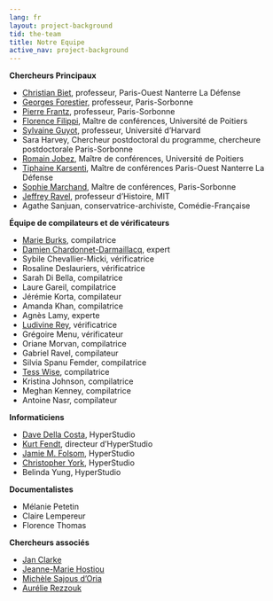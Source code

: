 ```yaml
---
lang: fr
layout: project-background
tid: the-team
title: Notre Equipe
active_nav: project-background
---
```


**Chercheurs Principaux**

- [Christian Biet](http://www.u-paris10.fr/m-biet-christian-80939.kjsp), professeur, Paris-Ouest Nanterre La D&eacute;fense
- [Georges Forestier](http://www.paris-sorbonne.fr/article/forestier-georges), professeur, Paris-Sorbonne
- [Pierre Frantz](http://www.cellf.paris-sorbonne.fr/chercheur/frantz-pierre), professeur, Paris-Sorbonne
- [Florence Filippi](http://har.u-paris10.fr/person/filippi-florence/), Maître de conf&eacute;rences, Universit&eacute; de Poitiers
- [Sylvaine Guyot](http://rll-faculty.fas.harvard.edu/sylvaineguyot/home), professeur, Universit&eacute; d&rsquo;Harvard
- Sara Harvey, Chercheur postdoctoral du programme, chercheure postdoctorale Paris-Sorbonne
- [Romain Jobez](http://forell.labo.univ-poitiers.fr/equipes-et-themes-de-recherche/membres/jobez-romain/), Maître de conf&eacute;rences, Universit&eacute; de Poitiers
- [Tiphaine Karsenti](http://forell.labo.univ-poitiers.fr/equipes-et-themes-de-recherche/membres/jobez-romain/), Maître de conf&eacute;rences Paris-Ouest Nanterre La D&eacute;fense
- [Sophie Marchand](http://www.paris-sorbonne.fr/article/sophie-marchand), Maître de conf&eacute;rences, Paris-Sorbonne
- [Jeffrey Ravel](http://history.mit.edu/people/jeffrey-s-ravel), professeur d&rsquo;Histoire, MIT
- Agathe Sanjuan, conservatrice-archiviste, Com&eacute;die-Fran&ccedil;aise

**Équipe de compilateurs et de v&eacute;rificateurs**

- [Marie Burks](http://web.mit.edu/hasts/graduate/burks.html), compilatrice
- [Damien Chardonnet-Darmaillacq](http://www.coursflorent.fr/ecole/portraits/damien-chardonnet-darmaillacq), expert
- Sybile Chevallier-Micki, v&eacute;rificatrice
- Rosaline Deslauriers, v&eacute;rificatrice
- Sarah Di Bella, compilatrice
- Laure Gareil, compilatrice
- J&eacute;r&eacute;mie Korta, compilateur
- Amanda Khan, compilatrice
- Agnès Lamy, experte
- [Ludivine Rey](http://obvil.paris-sorbonne.fr/obvil/annuaire/ludivine-rey), v&eacute;rificatrice
- Gr&eacute;goire Menu, v&eacute;rificateur
- Oriane Morvan, compilatrice
- Gabriel Ravel, compilateur
- Silvia Spanu Femder, compilatrice
- [Tess Wise](http://people.fas.harvard.edu/~wise/Personal%20Website/Home/Home.html), compilatrice
- Kristina Johnson, compilatrice
- Meghan Kenney, compilatrice
- Antoine Nasr, compilateur

**Informaticiens**

- [Dave Della Costa](http://davedellacosta.com/), HyperStudio
- [Kurt Fendt](http://cmsw.mit.edu/profile/kurt-fendt/), directeur d&rsquo;HyperStudio
- [Jamie M. Folsom](http://cmsw.mit.edu/profile/jamie-folsom/), HyperStudio
- [Christopher York](http://history.yale.edu/people/christopher-york), HyperStudio
- Belinda Yung, HyperStudio

**Documentalistes**

- M&eacute;lanie Petetin
- Claire Lempereur
- Florence Thomas

**Chercheurs associ&eacute;s**

- [Jan Clarke](http://www.dur.ac.uk/research/directory/staff/?mode=staff&id=2037)
- [Jeanne-Marie Hostiou](http://www.agon.paris-sorbonne.fr/en/presentation/team/jeanne-marie-hostiou)
- [Michèle Sajous d&rsquo;Oria](http://www.sigismondomalatesta.it/persona.asp/A101=610)
- [Aur&eacute;lie Rezzouk](http://ceredi.labos.univ-rouen.fr/main/?aurelie-mouton-rezzouk.html)